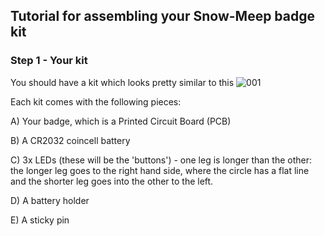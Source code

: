 ## Tutorial for assembling your Snow-Meep badge kit ##

### Step 1 - Your kit

You should have a kit which looks pretty similar to this
![001]

Each kit comes with the following pieces:

A) Your badge, which is a Printed Circuit Board (PCB)

B) A CR2032 coincell battery

C) 3x LEDs (these will be the 'buttons') - one leg is longer than the other: the longer leg goes to the right hand side, where the circle has a flat line and the shorter leg goes into the other to the left.

D) A battery holder

E) A sticky pin


[001]: https://raw.github.com/Cyberlane/Snow-Meep/master/img/001.jpg
[002]: https://raw.github.com/Cyberlane/Snow-Meep/master/img/002.jpg
[003]: https://raw.github.com/Cyberlane/Snow-Meep/master/img/003.jpg
[004]: https://raw.github.com/Cyberlane/Snow-Meep/master/img/004.jpg
[005]: https://raw.github.com/Cyberlane/Snow-Meep/master/img/005.jpg
[006]: https://raw.github.com/Cyberlane/Snow-Meep/master/img/006.jpg
[007]: https://raw.github.com/Cyberlane/Snow-Meep/master/img/007.jpg
[008]: https://raw.github.com/Cyberlane/Snow-Meep/master/img/008.jpg
[009]: https://raw.github.com/Cyberlane/Snow-Meep/master/img/009.jpg
[010]: https://raw.github.com/Cyberlane/Snow-Meep/master/img/010.jpg
[011]: https://raw.github.com/Cyberlane/Snow-Meep/master/img/011.jpg
[012]: https://raw.github.com/Cyberlane/Snow-Meep/master/img/012.jpg
[013]: https://raw.github.com/Cyberlane/Snow-Meep/master/img/013.jpg
[014]: https://raw.github.com/Cyberlane/Snow-Meep/master/img/014.jpg
[015]: https://raw.github.com/Cyberlane/Snow-Meep/master/img/015.jpg
